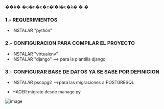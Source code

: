 ��#� �o�n�e�c�l�i�c�k�
�
�


### 1.- REQUERIMIENTOS 

  - INSTALAR "python" 

### 2.- CONFIGURACION PARA COMPILAR EL PROYECTO

  - INSTALAR "virtualenv"
  - INSTALAR "django" --> para la plantilla django
  
### 3.- CONFIGURAR BASE DE DATOS YA SE SABE POR DEFINICION

  - INSTALAR pscopg2 -->para las migraciones a POSTGRESQL
  
  - HACER migrate desde manage.py



![image](https://user-images.githubusercontent.com/90811406/224596125-fad21153-c733-47d1-9b34-3500e50bd1b9.png)
